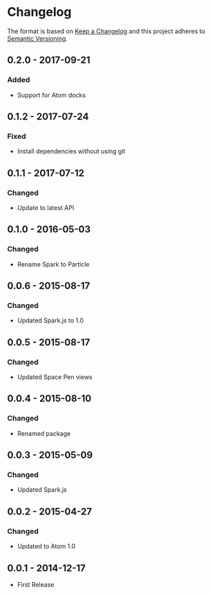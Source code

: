 # Changelog

The format is based on [Keep a Changelog](http://keepachangelog.com/)
and this project adheres to [Semantic Versioning](http://semver.org/).

## 0.2.0 - 2017-09-21
### Added
 - Support for Atom docks

## 0.1.2 - 2017-07-24
### Fixed
 - Install dependencies without using git

## 0.1.1 - 2017-07-12
### Changed
 - Update to latest API

## 0.1.0 - 2016-05-03
### Changed
 - Rename Spark to Particle

## 0.0.6 - 2015-08-17
### Changed
 - Updated Spark.js to 1.0

## 0.0.5 - 2015-08-17
### Changed
 - Updated Space Pen views

## 0.0.4 - 2015-08-10
### Changed
 - Renamed package

## 0.0.3 - 2015-05-09
### Changed
 - Updated Spark.js

## 0.0.2 - 2015-04-27
### Changed
 - Updated to Atom 1.0

## 0.0.1 - 2014-12-17
 - First Release

